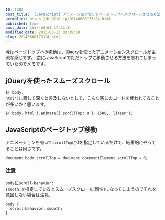 ```yaml
---
ID: 1302
post_title: '[JavaScript] アニメーションなしでページトップへスクロールさせる方法'
permalink: https://b.0218.jp/20140608173124.html
published: true
post_date: 2014-06-08 17:31:24
modified_date: 2015-03-13 03:19:38
slug: 20140608173124.html
---
```

今はページトップへの移動は、jQueryを使ったアニメーションスクロールが主流な感じです。 逆にJavaScriptでただトップに移動させる方法を忘れてしまっていたのでメモです。

<!--more-->

<h2>jQueryを使ったスムーズスクロール</h2>

<code>$('body, html')</code>に関して深くは言及しないとして、こんな感じのコードを使われてることが多いかと思います。

<pre><code class="language-js">$('body, html').animate({ scrollTop: 0 }, 1500, 'linear');
</code></pre>

<h2>JavaScriptのページトップ移動</h2>

アニメーションを省いて<code>scrollTop</code>に0を指定しているだけで、結果的にやってることは同じです。

<pre><code class="language-js">document.body.scrollTop = document.documentElement.scrollTop = 0;
</code></pre>

<h3>注意</h3>

<code>body</code>に<code>scroll-behavior: smooth;</code>を指定しているとスムーズスクロール(惰性)になってしまうのでそれを意図しない場合は注意。

<pre><code class="language-css">body {
  scroll-behavior: smooth;
}
</code></pre>